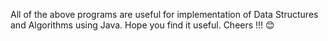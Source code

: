 All of the above programs are useful for implementation of Data Structures and Algorithms using Java. Hope you find it useful. Cheers !!! 😊
